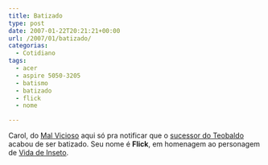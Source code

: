 ```yaml
---
title: Batizado
type: post
date: 2007-01-22T20:21:21+00:00
url: /2007/01/batizado/
categorias:
  - Cotidiano
tags:
  - acer
  - aspire 5050-3205
  - batismo
  - batizado
  - flick
  - nome

---
```

Carol, do [Mal Vicioso][1] aqui só pra notificar que o [sucessor do Teobaldo][2] acabou de ser batizado. Seu nome é **Flick**, em homenagem ao personagem de [Vida de Inseto][3].

 [1]: http://malvicioso.com
 [2]: /2007/01/acer-aspire-5050-3205/
 [3]: http://adorocinema.cidadeinternet.com.br/filmes/vida-de-inseto/vida-de-inseto.asp

